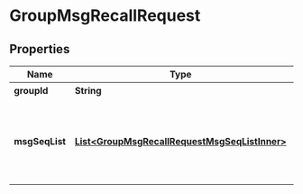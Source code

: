 

# GroupMsgRecallRequest


## Properties

| Name | Type | Description | Notes |
|------------ | ------------- | ------------- | -------------|
|**groupId** | **String** | 操作的群 ID |  |
|**msgSeqList** | [**List&lt;GroupMsgRecallRequestMsgSeqListInner&gt;**](GroupMsgRecallRequestMsgSeqListInner.md) | 被撤回的消息 seq 列表，一次请求最多可以撤回10条消息 seq |  |



